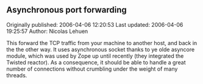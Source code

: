 ## Asynchronous port forwarding

Originally published: 2006-04-06 12:20:53
Last updated: 2006-04-06 19:25:57
Author: Nicolas Lehuen

This forward the TCP traffic from your machine to another host, and back in the the other way. It uses asynchronous socket thanks to ye olde asyncore module, which was used by Zope up until recently (they integrated the Twisted reactor). As a consequence, it should be able to handle a great number of connections without crumbling under the weight of many threads.